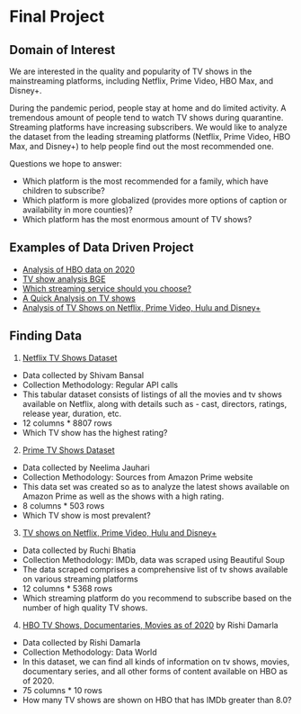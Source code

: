 # Final Project

## Domain of Interest
We are interested in the quality and popularity of TV shows in the mainstreaming platforms, including Netflix, Prime Video, HBO Max, and Disney+.

During the pandemic period, people stay at home and do limited activity. A tremendous amount of people tend to watch TV shows during quarantine. Streaming platforms have increasing subscribers. We would like to analyze the dataset from the leading streaming platforms (Netflix, Prime Video, HBO Max, and Disney+) to help people find out the most recommended one.

Questions we hope to answer:
- Which platform is the most recommended for a family, which have children to subscribe?
- Which platform is more globalized (provides more options of caption or availability in more counties)?
- Which platform has the most enormous amount of TV shows?


## Examples of Data Driven Project
- [Analysis of HBO data on 2020](https://www.kaggle.com/amanpatyal/analysis-of-hbo-data)
- [TV show analysis BGE](https://www.kaggle.com/ferencfrey/tv-show-analysis-bge/notebook)
- [Which streaming service should you choose?](https://www.kaggle.com/aishwaryasharma1992/which-streaming-service-should-you-choose)
- [A Quick Analysis on TV shows](https://www.kaggle.com/sreshta140/a-quick-analysis-on-tv-shows)
- [Analysis of TV Shows on Netflix, Prime Video, Hulu and Disney+](https://www.kaggle.com/osmanballi/analysis-of-tv-shows-sns-go-pyplot)

## Finding Data
1. [Netflix TV Shows Dataset](https://www.kaggle.com/shivamb/netflix-shows)
- Data collected by Shivam Bansal
- Collection Methodology: Regular API calls
- This tabular dataset consists of listings of all the movies and tv shows available on Netflix, along with details such as - cast, directors, ratings, release year, duration, etc.
- 12 columns * 8807 rows
- Which TV show has the highest rating?

2. [Prime TV Shows Dataset](https://www.kaggle.com/nilimajauhari/amazon-prime-tv-shows)
- Data collected by Neelima Jauhari
- Collection Methodology: Sources from Amazon Prime website
- This data set was created so as to analyze the latest shows available on Amazon Prime as well as the shows with a high rating.
- 8 columns * 503 rows
- Which TV show is most prevalent?

3. [TV shows on Netflix, Prime Video, Hulu and Disney+](https://www.kaggle.com/ruchi798/tv-shows-on-netflix-prime-video-hulu-and-disney)
- Data collected by Ruchi Bhatia
- Collection Methodology: IMDb, data was scraped using Beautiful Soup
- The data scraped comprises a comprehensive list of tv shows available on various streaming platforms
- 12 columns * 5368 rows
- Which streaming platform do you recommend to subscribe based on the number of high quality TV shows.

4. [HBO TV Shows, Documentaries, Movies as of 2020](https://www.kaggle.com/rishidamarla/hbo-tv-shows-documentaries-movies-as-of-2020) by Rishi Damarla
- Data collected by Rishi Damarla
- Collection Methodology: Data World
- In this dataset, we can find all kinds of information on tv shows, movies, documentary series, and all other forms of content available on HBO as of 2020.
- 75 columns * 10 rows
- How many TV shows are shown on HBO that has IMDb greater than 8.0?
